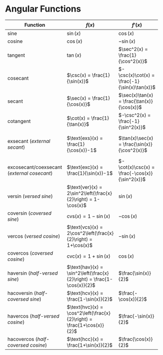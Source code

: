 # Angular Functions

| Function | $f(x)$ | $f'(x)$ | $f^{-1}(x)$ |
|--|--|--|--|
| sine | $\sin(x)$ | $\cos(x)$ | $\arcsin(x)$ |
| cosine | $\cos(x)$ | $-\sin(x)$ | $\arccos(x)$ |
| tangent | $\tan(x)$ | $\sec^2(x) = \frac{1}{\cos^2(x)}$ | $\arctan(x)$ |
| cosecant | $\csc(x) = \frac{1}{\sin(x)}$ | $-\csc(x)\cot(x) = \frac{-1}{\sin(x)\tan(x)}$ | $\arcsin\left(\frac{1}{x}\right)$ |
| secant | $\sec(x) = \frac{1}{\cos(x)}$ | $\sec(x)\tan(x) = \frac{\tan(x)}{\cos(x)}$ | $\arccos\left(\frac{1}{x}\right)$ |
| cotangent | $\cot(x) = \frac{1}{\tan(x)}$ | $-\csc^2(x) = \frac{-1}{\sin^2(x)}$ | $\arctan\left(\frac{1}{x}\right)$ |
| exsecant (_external secant_) | $\text{exs}(x) = \frac{1}{\cos(x)}-1$ | $\tan(x)\sec(x) = \frac{\sin(x)}{\cos^2(x)}$ | $\text{arcsec}(x+1) = \arccos\left(\frac{1}{x+1}\right) = \arctan(\sqrt{x^2+2x})$ |
| excosecant/coexsecant (_external cosecant_) | $\text{exc}(x) = \frac{1}{\sin(x)}-1$ | $-\cot(x)\csc(x) = \frac{-\cos(x)}{\sin^2(x)}$ | $\text{arccsc(x+1)} = \arcsin\left(\frac{1}{x+1}\right)$ |
| versin (_versed sine_) | $\text{ver}(x) = 2\sin^2\left(\frac{x}{2}\right) = 1-\cos(x)$ | $\sin(x)$ | $\arccos(1-x)$ |
| coversin (_coversed sine_) | $\text{cvs}(x) = 1-\sin(x)$ | $-\cos(x)$ | $\arcsin(1-x)$ |
| vercos (_versed cosine_) | $\text{vcs}(x) = 2\cos^2\left(\frac{x}{2}\right) = 1+\cos(x)$ | $-\sin(x)$ | $\arccos(x-1)$ |
| covercos (_coversed cosine_) | $\text{cvc}(x) = 1+\sin(x)$ | $\cos(x)$ | $\arcsin(x-1)$ |
| haversin (_half-versed sine_) | $\text{hav}(x) = \sin^2\left(\frac{x}{2}\right) = \frac{1-\cos(x)}{2}$ | $\frac{\sin(x)}{2}$ | $2\arcsin(\sqrt{x}) = \arccos(1-2x)$ |
| hacoversin (_half-coversed sine_) | $\text{hcv}(x) = \frac{1-\sin(x)}{2}$ | $\frac{-\cos(x)}{2}$ | $\arcsin(1-2x)$ |
| havercos (_half-versed cosine_) | $\text{hvc}(x) = \cos^2\left(\frac{x}{2}\right) = \frac{1+\cos(x)}{2}$ | $\frac{-\sin(x)}{2}$ | $2\arccos(\sqrt{x}) = \arccos(2x-1)$ |
| hacovercos (_half-coversed cosine_) | $\text{hcc}(x) = \frac{1+\sin(x)}{2}$ | $\frac{\cos(x)}{2}$ | $\arcsin(2x-1)$ |
